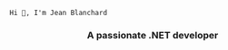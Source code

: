     Hi 👋, I'm Jean Blanchard
<h3 align="center">A passionate .NET developer</h3>

<!-- BEGIN YOUTUBE-CARDS -->
<!-- END YOUTUBE-CARDS -->
